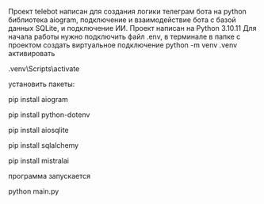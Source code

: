 Проект telebot написан для  создания логики
телеграм бота на python библиотека aiogram, подключение  и взаимодействие  бота с базой данных
SQLite, и подключение ИИ.
Проект написан на Python 3.10.11
Для начала работы нужно подключить файл .env,
в терминале  в папке с проектом создать виртуальное подключение
 python -m venv .venv
активировать 

.venv\Scripts\activate

установить пакеты:

 pip install aiogram

 pip install python-dotenv

 pip install aiosqlite

 pip install sqlalchemy

 pip install mistralai


программа запускается 

 python main.py

